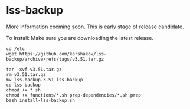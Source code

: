 # lss-backup

More information cocming soon. This is early stage of release candidate.

To Install:
Make sure you are downloading the latest release.
```
cd /etc
wget https://github.com/korshakov/lss-backup/archive/refs/tags/v3.51.tar.gz
```
```
tar -xvf v3.51.tar.gz
rm v3.51.tar.gz
mv lss-backup-3.51 lss-backup
cd lss-backup
chmod +x *.sh
chmod +x functions/*.sh prep-dependencies/*.sh.prep
bash install-lss-backup.sh
```
